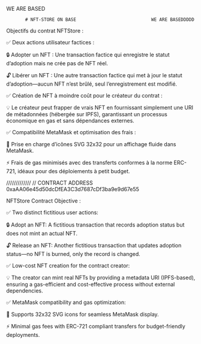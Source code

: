 
WE ARE BASED
           
           # NFT-STORE ON BASE                            WE ARE BASEDDDDD
Objectifs du contrat NFTStore :

✅ Deux actions utilisateur factices :

🔒 Adopter un NFT : Une transaction factice qui enregistre le statut d’adoption mais ne crée pas de NFT réel.

🔓 Libérer un NFT : Une autre transaction factice qui met à jour le statut d’adoption—aucun NFT n’est brûlé, seul l’enregistrement est modifié.

✅ Création de NFT à moindre coût pour le créateur du contrat :

💡 Le créateur peut frapper de vrais NFT en fournissant simplement une URI de métadonnées (hébergée sur IPFS), garantissant un processus économique en gas et sans dépendances externes.

✅ Compatibilité MetaMask et optimisation des frais :

🎨 Prise en charge d’icônes SVG 32x32 pour un affichage fluide dans MetaMask.

⚡ Frais de gas minimisés avec des transferts conformes à la norme ERC-721, idéaux pour des déploiements à petit budget.
   
   /////////////  // CONTRACT ADDRESS 0xaAA06e45d50dcDfEA3C3d7687cDf3ba9e9d67e55

   NFTStore Contract Objective : 

✅ Two distinct fictitious user actions:

🔒 Adopt an NFT: A fictitious transaction that records adoption status but does not mint an actual NFT.

🔓 Release an NFT: Another fictitious transaction that updates adoption status—no NFT is burned, only the record is changed.

✅ Low-cost NFT creation for the contract creator:

💡 The creator can mint real NFTs by providing a metadata URI (IPFS-based), ensuring a gas-efficient and cost-effective process without external dependencies.

✅ MetaMask compatibility and gas optimization:

🎨 Supports 32x32 SVG icons for seamless MetaMask display.

⚡ Minimal gas fees with ERC-721 compliant transfers for budget-friendly deployments.


